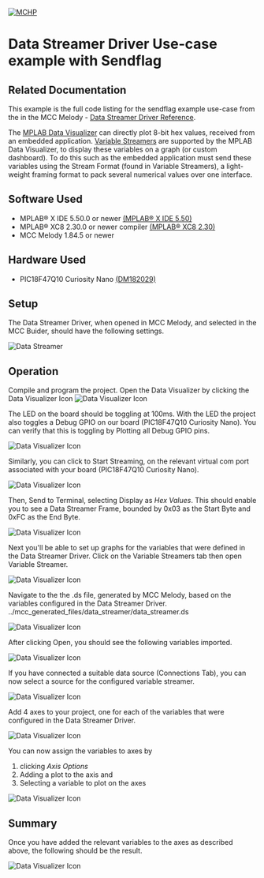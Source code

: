 <!-- Please do not change this logo with link -->

[![MCHP](images/microchip.png)](https://www.microchip.com)

# Data Streamer Driver Use-case example with Sendflag

<!-- This is where the introduction to the example goes, including mentioning the peripherals used -->

## Related Documentation

This example is the full code listing for the sendflag example use-case from the in the MCC Melody - [Data Streamer Driver Reference](https://onlinedocs.microchip.com/v2/keyword-lookup?keyword=DATA-STREAMER-DRIVER&version=latest&redirect=true). 

The [MPLAB Data Visualizer](https://onlinedocs.microchip.com/v2/keyword-lookup?keyword=MPLAB_DATA_VISUALIZER&version=latest&redirect=true) can directly plot 8-bit hex values, received from an embedded application. [Variable Streamers](https://onlinedocs.microchip.com/v2/keyword-lookup?keyword=MDV:VARIABLE_STREAMERS&version=latest&redirect=true) are supported by the MPLAB Data Visualizer, to display these variables on a graph (or custom dashboard). To do this such as the embedded application must send these variables using the Stream Format (found in Variable Streamers), a light-weight framing format to pack several numerical values over one interface. 

<!-- Any information about an application note or tech brief can be linked here. Use unbreakable links!
     In addition a link to the device family landing page and relevant peripheral pages as well:
     - [AN3381 - Brushless DC Fan Speed Control Using Temperature Input and Tachometer Feedback](https://microchip.com/00003381/)
     - [PIC18F-Q10 Family Product Page](https://www.microchip.com/design-centers/8-bit/pic-mcus/device-selection/pic18f-q10-product-family) -->

## Software Used

<!-- All software used in this example must be listed here. Use unbreakable links!
     - MPLAB® X IDE 5.30 or newer [(microchip.com/mplab/mplab-x-ide)](http://www.microchip.com/mplab/mplab-x-ide)
     - MPLAB® XC8 2.10 or a newer compiler [(microchip.com/mplab/compilers)](http://www.microchip.com/mplab/compilers)
     - MPLAB® Code Configurator (MCC) 3.95.0 or newer [(microchip.com/mplab/mplab-code-configurator)](https://www.microchip.com/mplab/mplab-code-configurator)
     - MPLAB® Code Configurator (MCC) Device Libraries PIC10 / PIC12 / PIC16 / PIC18 MCUs [(microchip.com/mplab/mplab-code-configurator)](https://www.microchip.com/mplab/mplab-code-configurator)
     - Microchip PIC18F-Q Series Device Support (1.4.109) or newer [(packs.download.microchip.com/)](https://packs.download.microchip.com/) -->

- MPLAB® X IDE 5.50.0 or newer [(MPLAB® X IDE 5.50)](https://www.microchip.com/en-us/development-tools-tools-and-software/mplab-x-ide?utm_source=GitHub&utm_medium=TextLink&utm_campaign=MCU8_MMTCha_MPAE_Examples&utm_content=pic18f16q41-cnano-data-streamer-driver-mplab-mcc-github)
- MPLAB® XC8 2.30.0 or newer compiler [(MPLAB® XC8 2.30)](https://www.microchip.com/en-us/development-tools-tools-and-software/mplab-xc-compilers?utm_source=GitHub&utm_medium=TextLink&utm_campaign=MCU8_MMTCha_MPAE_Examples&utm_content=pic18f16q41-cnano-data-streamer-driver-mplab-mcc-github)
- MCC Melody 1.84.5 or newer
## Hardware Used

- PIC18F47Q10 Curiosity Nano [(DM182029)](https://www.microchip.com/Developmenttools/ProductDetails/DM182029)

<!-- All hardware used in this example must be listed here. Use unbreakable links!
     - PIC18F47Q10 Curiosity Nano [(DM182029)](https://www.microchip.com/Developmenttools/ProductDetails/DM182029)
     - Curiosity Nano Base for Click boards™ [(AC164162)](https://www.microchip.com/Developmenttools/ProductDetails/AC164162)
     - POT Click board™ [(MIKROE-3402)](https://www.mikroe.com/pot-click) -->

## Setup

<!-- Explain how to connect hardware and set up software. Depending on complexity, step-by-step instructions and/or tables and/or images can be used -->
The Data Streamer Driver, when opened in MCC Melody, and selected in the MCC Buider, should have the following settings. 

![Data Streamer](images/DataStreamer-ExampleConfiguration.png)

## Operation

Compile and program the project. Open the Data Visualizer by clicking the Data Visualizer Icon ![Data Visualizer Icon](images/DataVisualizer_Open.png)

The LED on the board should be toggling at 100ms. 
With the LED the project also toggles a Debug GPIO on our board (PIC18F47Q10 Curiosity Nano). You can verify that this is toggling by Plotting all Debug GPIO pins. 

![Data Visualizer Icon](images/DebugGPIO_PlotAllPins.png)

Similarly, you can click to Start Streaming, on the relevant virtual com port associated with your board (PIC18F47Q10 Curiosity Nano).

![Data Visualizer Icon](images/DataStreamer_StartStreaming_COM4.png)

Then, Send to Terminal, selecting Display as *Hex Values*. This should enable you to see a Data Streamer Frame, bounded by 0x03 as the Start Byte and 0xFC as the End Byte. 

![Data Visualizer Icon](images/SendToTerminal_Hex.png)

Next you'll be able to set up graphs for the variables that were defined in the Data Streamer Driver.
Click on the Variable Streamers tab then open Variable Streamer. 

![Data Visualizer Icon](images/DataStreamer_ImportVariableStreamer.png)

Navigate to the the .ds file, generated by MCC Melody, based on the variables configured in the Data Streamer Driver.
../mcc_generated_files/data_streamer/data_streamer.ds

![Data Visualizer Icon](images/DataStreamer_ImportVariableStreamer_ds_steps.png)

After clicking Open, you should see the following variables imported. 

![Data Visualizer Icon](images/DataStreamer_dsFile_Imported_context.png)

If you have connected a suitable data source (Connections Tab), you can now select a source for the configured variable streamer.

![Data Visualizer Icon](images/DataStreamer_VariableStreamer_SelectSource.png)

Add 4 axes to your project, one for each of the variables that were configured in the Data Streamer Driver. 

![Data Visualizer Icon](images/DataStreamer_AddAxis.png)

You can now assign the variables to axes by 
1) clicking *Axis Options*
2) Adding a plot to the axis and 
3) Selecting a variable to plot on the axes

![Data Visualizer Icon](images/DataStreamer_AssignToAxes.png)

<!-- Explain how to operate the example. Depending on complexity, step-by-step instructions and/or tables and/or images can be used -->

## Summary

Once you have added the relevant variables to the axes as described above, the following should be the result. 

![Data Visualizer Icon](images/DataStreamer-ResultingOutput.png)
<!-- Summarize what the example has shown -->

